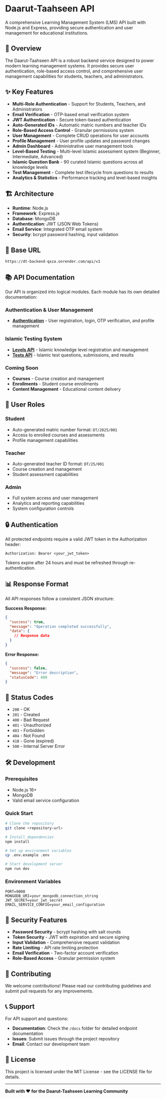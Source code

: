 # Daarut-Taahseen API

A comprehensive Learning Management System (LMS) API built with Node.js and Express, providing secure authentication and user management for educational institutions.

## 🚀 Overview

The Daarut-Taahseen API is a robust backend service designed to power modern learning management systems. It provides secure user authentication, role-based access control, and comprehensive user management capabilities for students, teachers, and administrators.

## ✨ Key Features

- **Multi-Role Authentication** - Support for Students, Teachers, and Administrators
- **Email Verification** - OTP-based email verification system
- **JWT Authentication** - Secure token-based authentication
- **Auto-Generated IDs** - Automatic matric numbers and teacher IDs
- **Role-Based Access Control** - Granular permissions system
- **User Management** - Complete CRUD operations for user accounts
- **Profile Management** - User profile updates and password changes
- **Admin Dashboard** - Administrative user management tools
- **Level-Based Testing** - Multi-level Islamic assessment system (Beginner, Intermediate, Advanced)
- **Islamic Question Bank** - 90 curated Islamic questions across all knowledge levels
- **Test Management** - Complete test lifecycle from questions to results
- **Analytics & Statistics** - Performance tracking and level-based insights

## 🏗️ Architecture

- **Runtime**: Node.js
- **Framework**: Express.js
- **Database**: MongoDB
- **Authentication**: JWT (JSON Web Tokens)
- **Email Service**: Integrated OTP email system
- **Security**: bcrypt password hashing, input validation

## 🔗 Base URL

```
https://dt-backend-qxza.onrender.com/api/v1
```

## 📚 API Documentation

Our API is organized into logical modules. Each module has its own detailed documentation:

### Authentication & User Management
- **[Authentication](/docs/auth.md)** - User registration, login, OTP verification, and profile management

### Islamic Testing System
- **[Levels API](/docs/levels.md)** - Islamic knowledge level registration and management
- **[Tests API](/docs/tests.md)** - Islamic test questions, submissions, and results

### Coming Soon
- **Courses** - Course creation and management
- **Enrollments** - Student course enrollments
- **Content Management** - Educational content delivery

## 🎯 User Roles

### Student
- Auto-generated matric number format: `DT/2025/001`
- Access to enrolled courses and assessments
- Profile management capabilities

### Teacher  
- Auto-generated teacher ID format: `DT/25/001`
- Course creation and management
- Student assessment capabilities

### Admin
- Full system access and user management
- Analytics and reporting capabilities
- System configuration controls

## 🔒 Authentication

All protected endpoints require a valid JWT token in the Authorization header:

```http
Authorization: Bearer <your_jwt_token>
```

Tokens expire after 24 hours and must be refreshed through re-authentication.

## 📊 Response Format

All API responses follow a consistent JSON structure:

**Success Response:**
```json
{
  "success": true,
  "message": "Operation completed successfully",
  "data": {
    // Response data
  }
}
```

**Error Response:**
```json
{
  "success": false,
  "message": "Error description",
  "statusCode": 400
}
```

## 🚦 Status Codes

- `200` - OK
- `201` - Created
- `400` - Bad Request
- `401` - Unauthorized
- `403` - Forbidden
- `404` - Not Found
- `410` - Gone (expired)
- `500` - Internal Server Error

## 🛠️ Development

### Prerequisites
- Node.js 16+ 
- MongoDB
- Valid email service configuration

### Quick Start
```bash
# Clone the repository
git clone <repository-url>

# Install dependencies
npm install

# Set up environment variables
cp .env.example .env

# Start development server
npm run dev
```

### Environment Variables
```env
PORT=9000
MONGODB_URI=your_mongodb_connection_string
JWT_SECRET=your_jwt_secret
EMAIL_SERVICE_CONFIG=your_email_configuration
```

## 🔐 Security Features

- **Password Security** - bcrypt hashing with salt rounds
- **Token Security** - JWT with expiration and secure signing
- **Input Validation** - Comprehensive request validation
- **Rate Limiting** - API rate limiting protection
- **Email Verification** - Two-factor account verification
- **Role-Based Access** - Granular permission system

## 🤝 Contributing

We welcome contributions! Please read our contributing guidelines and submit pull requests for any improvements.

## 📞 Support

For API support and questions:
- **Documentation**: Check the `/docs` folder for detailed endpoint documentation
- **Issues**: Submit issues through the project repository
- **Email**: Contact our development team

## 📄 License

This project is licensed under the MIT License - see the LICENSE file for details.

---

**Built with ❤️ for the Daarut-Taahseen Learning Community**